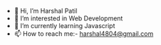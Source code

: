 - 👋 Hi, I’m Harshal Patil
- 👀 I’m interested in Web Development
- 🌱 I’m currently learning Javascript
- 📫 How to reach me:- harshal4804@gmail.com
